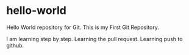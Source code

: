 # hello-world
Hello World repository for Git.
This is my First Git Repository.

I am learning step by step.
Learning the pull request.
Learning push to github.